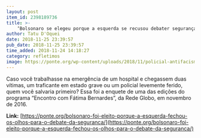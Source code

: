 ```yaml
---
layout: post
item_id: 2398189736
title: >-
    ‘Bolsonaro se elegeu porque a esquerda se recusou debater segurança pública’
author: Tatu D'Oquei
date: 2018-11-25 23:39:57
pub_date: 2018-11-25 23:39:57
time_added: 2018-11-24 14:18:27
category: refletimos
image: https://ponte.org/wp-content/uploads/2018/11/policial-antifacismo.jpg
---
```


Caso você trabalhasse na emergência de um hospital e chegassem duas vítimas, um traficante em estado grave ou um policial levemente ferido, quem você salvaria primeiro? Essa foi a enquete de uma das edições do programa “Encontro com Fátima Bernardes”, da Rede Globo, em novembro de 2016.

**Link:** [https://ponte.org/bolsonaro-foi-eleito-porque-a-esquerda-fechou-os-olhos-para-o-debate-da-seguranca/](https://ponte.org/bolsonaro-foi-eleito-porque-a-esquerda-fechou-os-olhos-para-o-debate-da-seguranca/)

